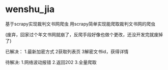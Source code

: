 # wenshu_jia
基于scrapy实现裁判文书网爬虫
用scrapy简单实现能爬取裁判文书网的爬虫


(废弃，回家过个年文书网就崩了，反爬手段好像也做个更改，还没开发完就废掉了)


已解决：
1.最新加密方式
2获取列表页
3解密文书id，获得详情


待解决:
1.网络波动报错
2.返回202
3.全量爬取

